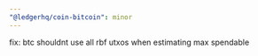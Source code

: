 ```yaml
---
"@ledgerhq/coin-bitcoin": minor
---
```


fix: btc shouldnt use all rbf utxos when estimating max spendable

